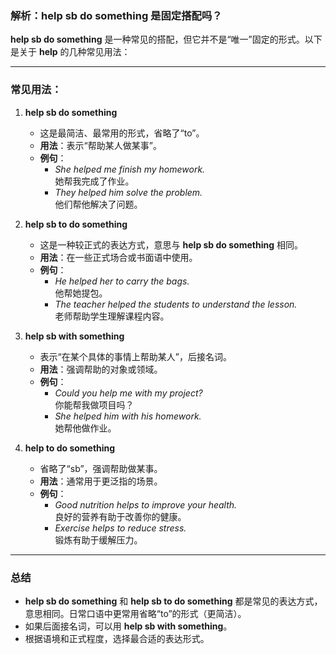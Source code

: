 ### **解析：help sb do something 是固定搭配吗？**

**help sb do something** 是一种常见的搭配，但它并不是“唯一”固定的形式。以下是关于 **help** 的几种常见用法：

---

### **常见用法：**

1. **help sb do something**  
   - 这是最简洁、最常用的形式，省略了“to”。
   - **用法**：表示“帮助某人做某事”。
   - **例句**：
     - *She helped me finish my homework.*  
       她帮我完成了作业。
     - *They helped him solve the problem.*  
       他们帮他解决了问题。

2. **help sb to do something**  
   - 这是一种较正式的表达方式，意思与 **help sb do something** 相同。
   - **用法**：在一些正式场合或书面语中使用。
   - **例句**：
     - *He helped her to carry the bags.*  
       他帮她提包。
     - *The teacher helped the students to understand the lesson.*  
       老师帮助学生理解课程内容。

3. **help sb with something**  
   - 表示“在某个具体的事情上帮助某人”，后接名词。
   - **用法**：强调帮助的对象或领域。
   - **例句**：
     - *Could you help me with my project?*  
       你能帮我做项目吗？
     - *She helped him with his homework.*  
       她帮他做作业。

4. **help to do something**  
   - 省略了“sb”，强调帮助做某事。
   - **用法**：通常用于更泛指的场景。
   - **例句**：
     - *Good nutrition helps to improve your health.*  
       良好的营养有助于改善你的健康。
     - *Exercise helps to reduce stress.*  
       锻炼有助于缓解压力。

---

### **总结**

- **help sb do something** 和 **help sb to do something** 都是常见的表达方式，意思相同。日常口语中更常用省略“to”的形式（更简洁）。
- 如果后面接名词，可以用 **help sb with something**。
- 根据语境和正式程度，选择最合适的表达形式。